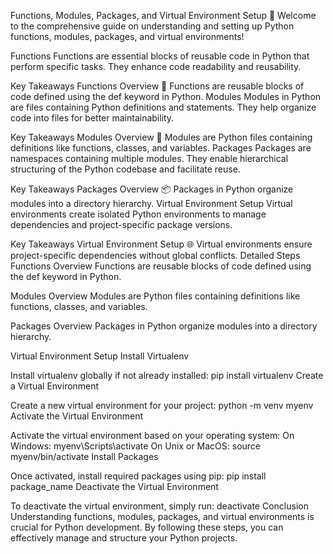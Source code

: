 
Functions, Modules, Packages, and Virtual Environment Setup
🐍 Welcome to the comprehensive guide on understanding and setting up Python functions, modules, packages, and virtual environments!

Functions
Functions are essential blocks of reusable code in Python that perform specific tasks. They enhance code readability and reusability.

Key Takeaways
Functions Overview 🎯 Functions are reusable blocks of code defined using the def keyword in Python.
Modules
Modules in Python are files containing Python definitions and statements. They help organize code into files for better maintainability.

Key Takeaways
Modules Overview 📁 Modules are Python files containing definitions like functions, classes, and variables.
Packages
Packages are namespaces containing multiple modules. They enable hierarchical structuring of the Python codebase and facilitate reuse.

Key Takeaways
Packages Overview 📦 Packages in Python organize modules into a directory hierarchy.
Virtual Environment Setup
Virtual environments create isolated Python environments to manage dependencies and project-specific package versions.

Key Takeaways
Virtual Environment Setup 🌐 Virtual environments ensure project-specific dependencies without global conflicts.
Detailed Steps
Functions Overview
Functions are reusable blocks of code defined using the def keyword in Python.

Modules Overview
Modules are Python files containing definitions like functions, classes, and variables.

Packages Overview
Packages in Python organize modules into a directory hierarchy.

Virtual Environment Setup
Install Virtualenv

Install virtualenv globally if not already installed:
pip install virtualenv
Create a Virtual Environment

Create a new virtual environment for your project:
python -m venv myenv
Activate the Virtual Environment

Activate the virtual environment based on your operating system:
On Windows:
myenv\Scripts\activate
On Unix or MacOS:
source myenv/bin/activate
Install Packages

Once activated, install required packages using pip:
pip install package_name
Deactivate the Virtual Environment

To deactivate the virtual environment, simply run:
deactivate
Conclusion
Understanding functions, modules, packages, and virtual environments is crucial for Python development. By following these steps, you can effectively manage and structure your Python projects.


